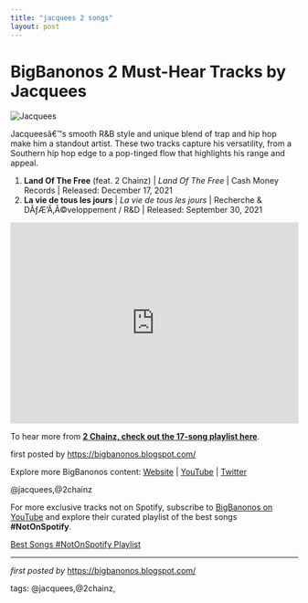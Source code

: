 ```yaml
---
title: "jacquees 2 songs"
layout: post
---
```

<h1>BigBanonos 2 Must-Hear Tracks by Jacquees</h1>
<img alt="Jacquees" src="https://app.hiphopdx.com/wp-content/uploads/2024/10/jacquees-admits-regret-over-trey-songz-fight-but-denies-getting-beaten-up.jpg?w=1200" /> <p>Jacqueesâ€™s smooth R&B style and unique blend of trap and hip hop make him a standout artist. These two tracks capture his versatility, from a Southern hip hop edge to a pop-tinged flow that highlights his range and appeal.</p> <ol> <li><strong>Land Of The Free</strong> (feat. 2 Chainz) | <em>Land Of The Free</em> | Cash Money Records | Released: December 17, 2021</li> <li><strong>La vie de tous les jours</strong> | <em>La vie de tous les jours</em> | Recherche & DÃƒÆ’Ã‚Â©veloppement / R&D | Released: September 30, 2021</li>
</ol> <div> <iframe allow="autoplay; clipboard-write; encrypted-media; fullscreen; picture-in-picture" allowfullscreen="" frameborder="0" height="352" loading="lazy" src="https://open.spotify.com/embed/playlist/4ve3qZjH3tksfI8QLj4BI7?utm_source=generator" width="100%"></iframe>
</div> <p>To hear more from <a href="https://bigbanonos.blogspot.com/2016/08/2-chainz.html" target="_blank"><b>2 Chainz, check out the 17-song playlist here</b></a>.</p><p>first posted by <a href="https://bigbanonos.blogspot.com/">https://bigbanonos.blogspot.com/</a></p> <div> <p>Explore more BigBanonos content: <a href="https://bigbanonos.blogspot.com/">Website</a> | <a href="https://www.youtube.com/@BigBanonos">YouTube</a> | <a href="https://x.com/bigbanonos">Twitter</a></p>
</div> <!--Tags-->
<p>@jacquees,@2chainz</p>


<!--Subscribe and Playlist Links-->
<div>
    <p>For more exclusive tracks not on Spotify, subscribe to <a href="https://www.youtube.com/@BigBanonos" target="_blank">BigBanonos on YouTube</a> and explore their curated playlist of the best songs <strong>#NotOnSpotify</strong>.</p>
    <p><a href="https://www.youtube.com/playlist?list=PLtuNtuTatqI0kFahUCbtbfenC_ET5O_tr" target="_blank">Best Songs #NotOnSpotify Playlist<br /></a></p></div>

<hr />

<p><em>first posted by</em> <a href="https://bigbanonos.blogspot.com/" rel="noopener" target="_new">https://bigbanonos.blogspot.com/</a></p>

<p>tags: @jacquees,@2chainz,</p>

